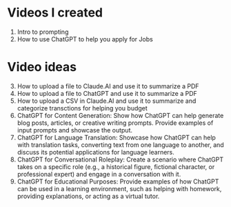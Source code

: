 # Videos I created

1. Intro to prompting 
2. How to use ChatGPT to help you apply for Jobs 

# Video ideas

3. How to upload a file to Claude.AI and use it to summarize a PDF 
4. How to upload a file to ChatGPT and use it to summarize a PDF 
5. How to upload a CSV in Claude.AI and use it to summarize and categorize transctions for helping you budget 
6. ChatGPT for Content Generation: Show how ChatGPT can help generate blog posts, articles, or creative writing prompts. Provide examples of input prompts and showcase the output.
7. ChatGPT for Language Translation: Showcase how ChatGPT can help with translation tasks, converting text from one language to another, and discuss its potential applications for language learners.
8. ChatGPT for Conversational Roleplay: Create a scenario where ChatGPT takes on a specific role (e.g., a historical figure, fictional character, or professional expert) and engage in a conversation with it.
9. ChatGPT for Educational Purposes: Provide examples of how ChatGPT can be used in a learning environment, such as helping with homework, providing explanations, or acting as a virtual tutor.

